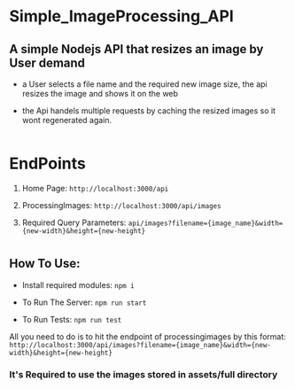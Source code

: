 # Simple_ImageProcessing_API

## A simple Nodejs API that resizes an image by User demand 

- a User selects a file name and the required new image size, the api resizes the image and shows it on the web

- the Api handels multiple requests by caching the resized images so it wont regenerated again.

```   
```
# EndPoints

1. Home Page:
``` http://localhost:3000/api ```

2. ProcessingImages:
``` http://localhost:3000/api/images ``` 

3. Required Query Parameters:
```api/images?filename={image_name}&width={new-width}&height={new-height}``` 
#
## How To Use:

- Install required modules:
`npm i`

- To Run The Server: 
`npm run start`

- To Run Tests: 
`npm run test`

All you need to do is to hit the endpoint of processingimages by this format: 
``` http://localhost:3000/api/images?filename={image_name}&width={new-width}&height={new-height} ``` 

### It's Required to use the images stored in assets/full directory 